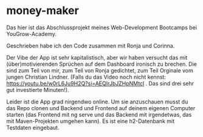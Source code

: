 # money-maker

Das hier ist das Abschlussprojekt meines Web-Development Bootcamps bei YouGrow-Academy.

Geschrieben habe ich den Code zusammen mit Ronja und Corinna. 

Der Vibe der App ist sehr kapitalistisch, aber wir haben versucht das mit (über)motivierenden Sprüchen auf dem Dashboard ironisch zu brechen. Die sind zum Teil von mir, zum Teil von Ronja gedichtet, zum Teil Orginale vom jungen Christian Lindner. (Falls du das Video noch nicht kennst: https://youtu.be/w0rL6Ju9H2Q?si=AEQIrJbJZHpNMtcl . Das sind drei sehr gut investierte Minuten!). 

Leider ist die App grad nirgendwo online. Um sie anzuschauen musst du das Repo clonen und Backend und Frontend auf deinem eigenen Computer starten (das Frontend mit ng serve und das Backend mit irgendetwas, das mit Maven-Projekten umgehen kann). Es ist eine h2-Datenbank mit Testdaten eingebaut.
